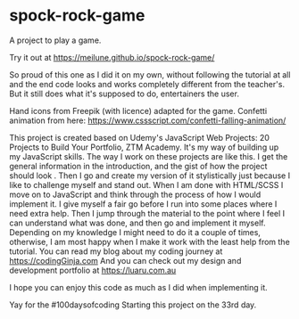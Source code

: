 # spock-rock-game

A project to play a game.

Try it out at https://meilune.github.io/spock-rock-game/

So proud of this one as I did it on my own, without following the tutorial at all and the end code looks and works completely different from the teacher's. But it still does what it's supposed to do, entertainers the user.

Hand icons from Freepik (with licence) adapted for the game.
Confetti animation from here: https://www.cssscript.com/confetti-falling-animation/

This project is created based on Udemy's JavaScript Web Projects: 20 Projects to Build Your Portfolio, ZTM Academy. It's my way of building up my JavaScript skills. 
The way I work on these projects are like this. I get the general information in the introduction, and the gist of how the project should look . Then I go and create my version of it stylistically just because I like to challenge myself and stand out. When I am done with HTML/SCSS I move on to JavaScript and think through the process of how I would implement it. I give myself a fair go before I run into some places where I need extra help. Then I jump through the material to the point where I feel I can understand what was done, and then go and implement it myself. Depending on my knowledge I might need to do it a couple of times, otherwise, I am most happy when I make it work with the least help from the tutorial. 
You can read my blog about my coding journey at https://codingGinja.com
And you can check out my design and development portfolio at https://luaru.com.au 

I hope you can enjoy this code as much as I did when implementing it.

Yay for the #100daysofcoding Starting this project on the 33rd day.